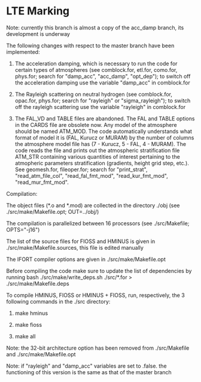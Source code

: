 # LTE Marking

Note: currently this branch is almost a copy of the acc_damp branch, its development is underway

The following changes with respect to the master branch have been implemented:

1. The acceleration damping, which is necessary to run the code for certain types of atmospheres (see comblock.for, etl.for, como.for, phys.for; search for
   "damp_acc", "acc_damp", "opt_dep"); to switch off the acceleration damping use the variable "damp_acc" in comblock.for

2. The Rayleigh scattering on neutral hydrogen (see comblock.for, opac.for, phys.for; search for "rayleigh" or "sigma_rayleigh"); to switch off the rayleigh scattering
   use the variable "rayleigh" in comblock.for

3. The FAL_VD and TABLE files are abandoned. The FAL and TABLE options in the CARDS file are obsolete now. Any model of the atmosphere should be named ATM_MOD.
   The code automatically understands what format of model it is (FAL, Kurucz or MURAM) by the number of columns the atmosphere model file has
   (7 - Kurucz, 5 - FAL, 4 - MURAM). The code reads the file and prints out the atmospheric stratification file ATM_STR containing various quantities of interest
   pertaining to the atmopheric parameters stratification (gradients, height grid step, etc.).
   See geomesh.for, fileoper.for; search for "print_strat", "read_atm_file_col", "read_fal_fmt_mod", "read_kur_fmt_mod", "read_mur_fmt_mod".

Compilation:

The object files (*.o and *.mod) are collected in the directory ./obj (see ./src/make/Makefile.opt; OUT=../obj/)

The compilation is parallelized between 16 processors (see ./src/Makefile; OPTS="-j16")

The list of the source files for FIOSS and HMINUS is given in ./src/make/Makefile.sources, this file is edited manually

The IFORT compiler options are given in ./src/make/Makefile.opt

Before compiling the code make sure to update the list of dependencies by running bash ./src/make/write_deps.sh ./src/*.for > ./src/make/Makefile.deps

To compile HMINUS, FIOSS or HMINUS + FIOSS, run, respectively, the 3 following commands in the ./src directory:

1. make hminus

2. make fioss

3. make all

Note: the 32-bit architecture option has been removed from ./src/Makefile and ./src/make/Makefile.opt

Note: if "rayleigh" and "damp_acc" variables are set to .false. the functioning of this version is the same as that of the master branch
